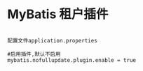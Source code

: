 # MyBatis 租户插件

```

配置文件application.properties

#启用插件,默认不启用
mybatis.nofullupdate.plugin.enable = true

```